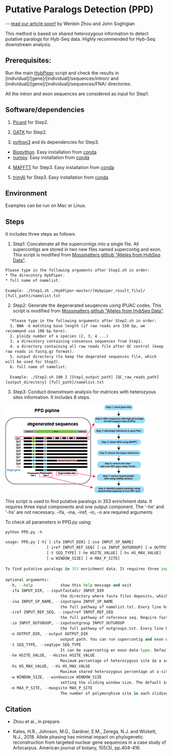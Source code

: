 # Putative Paralogs Detection (PPD)
-- [read our article soon!]()
by Wenbin Zhou and John Soghigian

This method is based on shared heterozygous information to detect putative paralogs for Hyb-Seq data. Highly recommended for Hyb-Seq downstream analysis.

## Prerequisites:
Run the main [HybPiper](https://github.com/mossmatters/HybPiper) script and check the results in [individual]/[gene]/[individual]/sequences/intron/ and [individual]/[gene]/[individual]/sequences/FNA/ directories.

All the intron and exon sequences are considered as input for Step1.

## Software/dependencies

1. [Picard](http://broadinstitute.github.io/picard/) for Step2.

2. [GATK](https://software.broadinstitute.org/gatk/download/) for Step2.

3. [python3](https://www.python.org/downloads/) and its dependencies for Step3.
* [Biopython](https://biopython.org/wiki/Packages). Easy installation from [conda](https://biopython.org/wiki/Packages) 
* [numpy](https://numpy.org/doc/stable/user/whatisnumpy.html). Easy installation from [conda](https://anaconda.org/anaconda/numpy)

4. [MAFFTT](https://mafft.cbrc.jp/alignment/software/) for Step3. Easy installation from [conda](https://anaconda.org/bioconda/mafft)

5. [trimAl](http://trimal.cgenomics.org/) for Step3. Easy installation from [conda](https://anaconda.org/bioconda/trimal)

## Environment
Examples can be run on Mac or Linux.

## Steps
It includes three steps as follows:

1. Step1: Concatenate all the supercontigs into a single file. All supercontigs are stored in two new files named supercontig and exon.
  This script is modified from [Mossmatters github "Alleles from HybSeq Data"](https://github.com/mossmatters/phyloscripts/tree/master/alleles_workflow).
  
  ```
  Please type in the following arguments after Step1.sh in order: 
  * The direcotory HybPiper.
  * full name of namelist.
  
  Example: ./Step1.sh ./HybPiper-master/[Hybpiper_result_file]/ [full_path]/namelist.txt
  ```
  
2. Step2: Generate the degenerated seuqences using IPUAC codes.
This script is modified from [Mossmatters github "Alleles from HybSeq Data"](https://github.com/mossmatters/phyloscripts/tree/master/alleles_workflow).

```
  "Please type in the following arguments after Step2.sh in order: 
  1. BWA -k matching base length (if raw reads are 150 bp, we recommand use 100 bp here). 
  2. ploidy number of a species (2, 3, 4 ...)
  3. a direcotory containing consensus sequences from Step1.
  4. a directory containing all raw reads file after QC control (keep raw reads in fastq.gz format).
  5. output directory (to keep the degerated sequences file, which will be used for Step3).
  6. full name of namelist.
  
  Example: ./Step2.sh 100 2 [Step1_output_path] [QC_raw_reads_path] [output_directory] [full_path]/namelist.txt
```

3. Step3: Conduct downstream analysis for matrices with heterozyous sites information.
It includes 8 steps.

![ ](images/Fig.2pipeline.png)


  This script is used to find putative paralogs in 353 enrichment data. It requires three input components and one output component. The '-he' and '-hs' are not necessary. -ifa, -ina, -iref, -io, -o are required arguments
  
  To check all parameters in PPD.py using:
  ```python
  python PPD.py -h
  ```
  
```python
usage: PPD.py [-h] [-ifa INPUT_DIR] [-ina INPUT_SP_NAME]
                  [-iref INPUT_REF_SEQ] [-io INPUT_OUTGROUP] [-o OUTPUT_DIR]
                  [-t SEQ_TYPE] [-he HSITE_VALUE] [-hs HS_MAX_VALUE]
                  [-w WINDOW_SIZE] [-m MAX_P_SITE]

To find putative paralogs in 353 enrichment data. It requires three input components and one output component. The '-he' and '-hs' are not necessary. Dependencies: mafft and trimal installed by conda. -ifa, -ina, -iref, -io, -o are required arguments

optional arguments:
  -h, --help            show this help message and exit
  -ifa INPUT_DIR, --inputfastadir INPUT_DIR
                        the directory where fasta files deposits, which are generated by Kate et al. iupac step
  -ina INPUT_SP_NAME, --inputspna INPUT_SP_NAME
                        the full pathway of namelist.txt. Every line has one accession
  -iref INPUT_REF_SEQ, --inputref INPUT_REF_SEQ
                        the full pathway of reference seq. Require fasta format. The reference name should be like "SPECIESNAME-GENENAME". Please Capitalize them.
  -io INPUT_OUTGROUP, --inputoutgroup INPUT_OUTGROUP
                        the full pathway of outgroups.txt. Every line has one accession
  -o OUTPUT_DIR, --output OUTPUT_DIR
                        output path. You can run supercontig and exon with same path, but you should change your path when you are running another group of taxa.
  -t SEQ_TYPE, --seqtype SEQ_TYPE
                        It can be supercontig or exon data type. Default is supercontig
  -he HSITE_VALUE, --Hsites HSITE_VALUE
                        Maximum percentage of heterozygous site in a sequence. The default value is 0.05 (means 5%).
  -hs HS_MAX_VALUE, --Hs HS_MAX_VALUE
                        Maximum shared heterozygous percentage at a site. The default value is 0.5 (means 50%).
  -w WINDOW_SIZE, --windowsize WINDOW_SIZE
                        setting the sliding window size. The default is 20 bp.
  -m MAX_P_SITE, --maxpsite MAX_P_SITE
                        The number of polymorphism site in each sliding window without outgroup. Default is 5.

```

## Citation

* Zhou et al., in prepare.

* Kates, H.R., Johnson, M.G., Gardner, E.M., Zerega, N.J. and Wickett, N.J., 2018. Allele phasing has minimal impact on phylogenetic reconstruction from targeted nuclear gene sequences in a case study of Artocarpus. American journal of botany, 105(3), pp.404-416.
